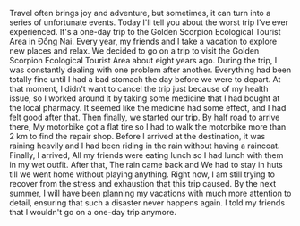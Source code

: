 Travel often brings joy and adventure, but sometimes, it can turn into a series of unfortunate events. Today I'll tell you about the worst trip I've ever experienced. It's a one-day trip to the Golden Scorpion Ecological Tourist Area in Đồng Nai. 
Every year, my friends and I take a vacation to explore new places and relax. We decided to go on a trip to visit the Golden Scorpion Ecological Tourist Area about eight years ago. During the trip, I was constantly dealing with one problem after another. Everything had been totally fine until I had a bad stomach the day before we were to depart. At that moment, I didn't want to cancel the trip just because of my health issue, so I worked around it by taking some medicine that I had bought at the local pharmacy. It seemed like the medicine had some effect, and I had felt good after that. Then finally, we started our trip. By half road to arrive there, My motorbike got a flat tire so I had to walk the motorbike more than 2 km to find the repair shop. Before I arrived at the destination, it was raining heavily and I had been riding in the rain without having a raincoat. Finally, I arrived, All my friends were eating lunch so I had lunch with them in my wet outfit. After that, The rain came back and We had to stay in huts till we went home without playing anything. Right now, I am still trying to recover from the stress and exhaustion that this trip caused. By the next summer, I will have been planning my vacations with much more attention to detail, ensuring that such a disaster never happens again. I told my friends that I wouldn't go on a one-day trip anymore.